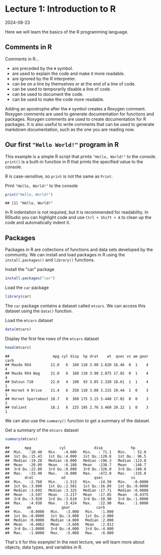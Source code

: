 
# Lecture 1: Introduction to R
2024-08-23

Here we will learn the basics of the R programming language.

## Comments in R

Comments in R...

- are preceded by the `#` symbol.
- are used to explain the code and make it more readable.
- are ignored by the R interpreter.
- can be on a line by themselves or at the end of a line of code.
- can be used to temporarily disable a line of code.
- can be used to document the code.
- can be used to make the code more readable.

Adding an apostrophe after the `#` symbol creates a Roxygen comment.
Roxygen comments are used to generate documentation for functions and packages.
Roxygen comments are used to create documentation for R packages.
It is also useful to write comments that can be used to generate markdown 
documentation, such as the one you are reading now.

## Our first `"Hello World!"` program in R

This example is a simple R script that prints `"Hello, World!"` to the console.
`print()` is a built-in function in R that prints the specified value to 
the console.

R is case-sensitive, so `print` is not the same as `Print`.

Print `"Hello, World!"` to the console


``` r
print("Hello, World!")
```

```
## [1] "Hello, World!"
```

In R indentation is not required, but it is recommended for readability.
In RStudio you can highlight code and use `Ctrl + Shift + A` to clean up the 
code and automatically indent it.
## Packages
Packages in R are collections of functions and data sets developed 
by the community. We can install and load packages in R using the 
`install.packages()` and `library()` functions.

Install the "car" package


``` r
install.packages("car")
```

Load the `car` package


``` r
library(car)
```

The `car` package contains a dataset called `mtcars`.
We can access this dataset using the `data()` function.

Load the `mtcars` dataset


``` r
data(mtcars)
```

Display the first few rows of the `mtcars` dataset


``` r
head(mtcars)
```

```
##                    mpg cyl disp  hp drat    wt  qsec vs am gear carb
## Mazda RX4         21.0   6  160 110 3.90 2.620 16.46  0  1    4    4
## Mazda RX4 Wag     21.0   6  160 110 3.90 2.875 17.02  0  1    4    4
## Datsun 710        22.8   4  108  93 3.85 2.320 18.61  1  1    4    1
## Hornet 4 Drive    21.4   6  258 110 3.08 3.215 19.44  1  0    3    1
## Hornet Sportabout 18.7   8  360 175 3.15 3.440 17.02  0  0    3    2
## Valiant           18.1   6  225 105 2.76 3.460 20.22  1  0    3    1
```

We can also use the `summary()` function to get a summary of the dataset.

Get a summary of the `mtcars` dataset


``` r
summary(mtcars)
```

```
##       mpg             cyl             disp             hp       
##  Min.   :10.40   Min.   :4.000   Min.   : 71.1   Min.   : 52.0  
##  1st Qu.:15.43   1st Qu.:4.000   1st Qu.:120.8   1st Qu.: 96.5  
##  Median :19.20   Median :6.000   Median :196.3   Median :123.0  
##  Mean   :20.09   Mean   :6.188   Mean   :230.7   Mean   :146.7  
##  3rd Qu.:22.80   3rd Qu.:8.000   3rd Qu.:326.0   3rd Qu.:180.0  
##  Max.   :33.90   Max.   :8.000   Max.   :472.0   Max.   :335.0  
##       drat             wt             qsec             vs        
##  Min.   :2.760   Min.   :1.513   Min.   :14.50   Min.   :0.0000  
##  1st Qu.:3.080   1st Qu.:2.581   1st Qu.:16.89   1st Qu.:0.0000  
##  Median :3.695   Median :3.325   Median :17.71   Median :0.0000  
##  Mean   :3.597   Mean   :3.217   Mean   :17.85   Mean   :0.4375  
##  3rd Qu.:3.920   3rd Qu.:3.610   3rd Qu.:18.90   3rd Qu.:1.0000  
##  Max.   :4.930   Max.   :5.424   Max.   :22.90   Max.   :1.0000  
##        am              gear            carb      
##  Min.   :0.0000   Min.   :3.000   Min.   :1.000  
##  1st Qu.:0.0000   1st Qu.:3.000   1st Qu.:2.000  
##  Median :0.0000   Median :4.000   Median :2.000  
##  Mean   :0.4062   Mean   :3.688   Mean   :2.812  
##  3rd Qu.:1.0000   3rd Qu.:4.000   3rd Qu.:4.000  
##  Max.   :1.0000   Max.   :5.000   Max.   :8.000
```

That's it for this example! In the next lecture, we will learn more about objects, 
data types, and variables in R.
